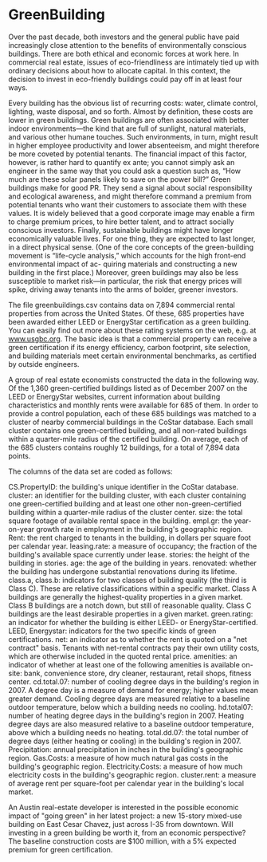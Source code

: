 # GreenBuilding
Over the past decade, both investors and the general public have paid increasingly close attention to the benefits of environmentally conscious buildings. There are both ethical and economic forces at work here. In commercial real estate, issues of eco-friendliness are intimately tied up with ordinary decisions about how to allocate capital. In this context, the decision to invest in eco-friendly buildings could pay off in at least four ways.

Every building has the obvious list of recurring costs: water, climate control, lighting, waste disposal, and so forth. Almost by definition, these costs are lower in green buildings.
Green buildings are often associated with better indoor environments—the kind that are full of sunlight, natural materials, and various other humane touches. Such environments, in turn, might result in higher employee productivity and lower absenteeism, and might therefore be more coveted by potential tenants. The financial impact of this factor, however, is rather hard to quantify ex ante; you cannot simply ask an engineer in the same way that you could ask a question such as, “How much are these solar panels likely to save on the power bill?”
Green buildings make for good PR. They send a signal about social responsibility and ecological awareness, and might therefore command a premium from potential tenants who want their customers to associate them with these values. It is widely believed that a good corporate image may enable a firm to charge premium prices, to hire better talent, and to attract socially conscious investors.
Finally, sustainable buildings might have longer economically valuable lives. For one thing, they are expected to last longer, in a direct physical sense. (One of the core concepts of the green-building movement is “life-cycle analysis,” which accounts for the high front-end environmental impact of ac- quiring materials and constructing a new building in the first place.) Moreover, green buildings may also be less susceptible to market risk—in particular, the risk that energy prices will spike, driving away tenants into the arms of bolder, greener investors.

The file greenbuildings.csv contains data on 7,894 commercial rental properties from across the United States. Of these, 685 properties have been awarded either LEED or EnergyStar certification as a green building. You can easily find out more about these rating systems on the web, e.g. at www.usgbc.org. The basic idea is that a commercial property can receive a green certification if its energy efficiency, carbon footprint, site selection, and building materials meet certain environmental benchmarks, as certified by outside engineers.

A group of real estate economists constructed the data in the following way. Of the 1,360 green-certified buildings listed as of December 2007 on the LEED or EnergyStar websites, current information about building characteristics and monthly rents were available for 685 of them. In order to provide a control population, each of these 685 buildings was matched to a cluster of nearby commercial buildings in the CoStar database. Each small cluster contains one green-certified building, and all non-rated buildings within a quarter-mile radius of the certified building. On average, each of the 685 clusters contains roughly 12 buildings, for a total of 7,894 data points.

The columns of the data set are coded as follows:

CS.PropertyID: the building's unique identifier in the CoStar database.
cluster: an identifier for the building cluster, with each cluster containing one green-certified building and at least one other non-green-certified building within a quarter-mile radius of the cluster center.
size: the total square footage of available rental space in the building.
empl.gr: the year-on-year growth rate in employment in the building's geographic region.
Rent: the rent charged to tenants in the building, in dollars per square foot per calendar year.
leasing.rate: a measure of occupancy; the fraction of the building's available space currently under lease.
stories: the height of the building in stories.
age: the age of the building in years.
renovated: whether the building has undergone substantial renovations during its lifetime.
class.a, class.b: indicators for two classes of building quality (the third is Class C). These are relative classifications within a specific market. Class A buildings are generally the highest-quality properties in a given market. Class B buildings are a notch down, but still of reasonable quality. Class C buildings are the least desirable properties in a given market.
green.rating: an indicator for whether the building is either LEED- or EnergyStar-certified.
LEED, Energystar: indicators for the two specific kinds of green certifications.
net: an indicator as to whether the rent is quoted on a "net contract" basis. Tenants with net-rental contracts pay their own utility costs, which are otherwise included in the quoted rental price.
amenities: an indicator of whether at least one of the following amenities is available on-site: bank, convenience store, dry cleaner, restaurant, retail shops, fitness center.
cd.total.07: number of cooling degree days in the building's region in 2007. A degree day is a measure of demand for energy; higher values mean greater demand. Cooling degree days are measured relative to a baseline outdoor temperature, below which a building needs no cooling.
hd.total07: number of heating degree days in the building's region in 2007. Heating degree days are also measured relative to a baseline outdoor temperature, above which a building needs no heating.
total.dd.07: the total number of degree days (either heating or cooling) in the building's region in 2007.
Precipitation: annual precipitation in inches in the building's geographic region.
Gas.Costs: a measure of how much natural gas costs in the building's geographic region.
Electricity.Costs: a measure of how much electricity costs in the building's geographic region.
cluster.rent: a measure of average rent per square-foot per calendar year in the building's local market.

An Austin real-estate developer is interested in the possible economic impact of "going green" in her latest project: a new 15-story mixed-use building on East Cesar Chavez, just across I-35 from downtown. Will investing in a green building be worth it, from an economic perspective? The baseline construction costs are $100 million, with a 5% expected premium for green certification.
